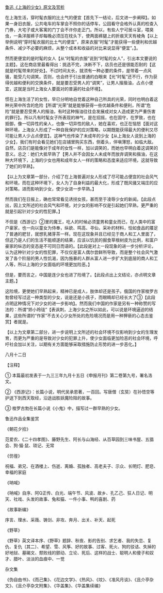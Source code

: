 [鲁迅《上海的少女》原文及赏析](https://www.vrrw.net/wx/8020.html)

在上海生活，穿时髦衣服的比土气的便宜【首先下一结论，后文进一步阐释】。如果一身旧衣服，公共电车的车掌会不照你的话停车，公园看守会格外认真的检查入门券，大宅子或大客寓的门丁会不许你走正门。所以，有些人宁可居斗室，喂臭虫，一条洋服裤子却每晚必须压在枕头下，使两面裤腿上的折痕天天有棱角【以上举例说明“穿时髦衣服的比土气的便宜”，原来衣服“时髦”才能获得一些便利和优越条件、减少不必要的麻烦，从整个成本和收益的对比来说显得“便宜”。】。



然而更便宜的是时髦的女人【从“时髦的衣服”说到“时髦的女人”，引出本文要说的主题】。这在商店里最看得出：挑选不完，决断不下，店员也还是很能忍耐的【这就是时髦带来的好处】。不过时间太长，就须有一种必要的条件，是带着一点风骚，能受几句调笑。否则，也会终于引出普通的白眼来【光“时髦”还不行，作为获得优越和便利的交换条件，就是要忍受男人的“调笑”，让男人揩揩油，占点小便宜，这就是当时上海女人要面对的普遍的社会环境】。

惯在上海生活了的女性，早已分明地自觉着这种自己所具的光荣，同时也明白着这种光荣中所含的危险【所谓“光荣”就是能够获得一些优越条件和便利，所谓“危险”就是要忍受男人的揩油，有时这种揩油往往会发展成对女人造成更为严重伤害的罪行】。所以凡有时髦女子所表现的神气，是在招摇，也在固守，在罗致，也在抵御，像一切异性的亲人，也像一切异性的敌人，她在喜欢，也正在恼怒【面对这种环境，上海女人形成了一种自我保护的应对策略，以期既能获得最大的便利又尽可能让男人少占点便宜】。这神气也传染了未成年的少女【从上海女人说到上海的少女】，我们有时会看见她们在店铺里购买东西，侧着头，佯嗔薄怒，如临大敌。自然，店员们是能像对于成年的女性一样，加以调笑的，而她也早明白着这调笑的意义。总之：她们大抵早熟了【男人并不会因女人未成年而放弃调笑和揩油，在这种大环境下，上海的少女也用和成年女人一样的策略和态度来适应环境，这就导致了她们的早熟】。

【以上为文章第一部分，介绍了在上海普遍对女人形成了尽可能占便宜的社会风气和环境，而在这种环境下，女人为了自身利益的最大化，形成了既风骚又端庄的应对策略，进而影响到少女，使少女进一步早熟。】

然而我们在日报上，确也常常看见诱拐女孩，甚而至于凌辱少女的新闻。【此段点出，因上文所述的社会风气和环境，对少女的影响不仅是引起她们早熟，更严重的就是引起针对少女的性犯罪。】

不但是《西游记》②里的魔王，吃人的时候必须童男和童女而已，在人类中的富户豪家，也一向以童女为侍奉，纵欲、鸣高、寻仙，采补的材料，恰如食品的餍足了普通的肥甘，就想乳猪芽茶一样。现在这现象并且已经见于商人和工人里面了，但这乃是人们的生活不能顺遂的结果，应该以饥民的掘食草根树皮为比例，和富户豪家的纵恣的变态是不可同日而语的。【此段是对上一段现象的进一步分析评论，认为这种针对少女的性犯罪，不仅仅是富人偶尔尝鲜所导致，而是整个社会风气激发了各个阶层的男人性饥渴，因为施暴的人群从富人进一步扩大到底层的商人和工人等，所以上海的少女面临的环境更加险恶。】

但是，要而言之，中国是连少女也进了险境了。【此段点出上文结论，亦点明文章主题。】

这险境，更使她们早熟起来，精神已是成人，肢体却还是孩子。俄国的作家梭罗古勃曾经写过这一种类型的少女，说是还是小孩子，而眼睛却已经长大了③【此段点明这种情况下对少女的进一步影响】。然而我们中国的作家是另有一种称赞的写法的：所谓“娇小玲珑”【表讽刺，上海少女之所以如此，可以说是环境逼迫的结果，这些所谓的“作家”不去关心少女所处的危险境况而是用一种狎亵的心态去鉴赏】者就是。

【以上为文章第二部分，进一步说明上文所述的社会环境不仅影响到少女的生理发育，而更为严重的是导致对少女的犯罪上升，使少女面临更加险恶的社会环境，呼吁社会加以关注，以期有关方面能够采取措施防止形势的进一步恶化。】

八月十二日





【注释】

① 本篇最初发表于一九三三年九月十五日《申报月刊》第二卷第九号，署名洛文。

② 《西游记》：长篇小说，明代吴承恩著，一百回。写唐僧（玄奘）在孙悟空等护送下到西天取经，沿途战胜妖魔险阻的故事。

③ 梭罗古勃在长篇小说《小鬼》中，描写过一群早熟的少女。

鲁迅作品全集鉴赏

《朝花夕拾》

范爱农、《二十四孝图》、藤野先生、阿长与山海经、从百草园到三味书屋、五猖会、狗·猫·鼠、琐记、无常

《仿徨》

祝福、弟兄、在酒楼上、伤逝、离婚、孤独者、高老夫子、示众、长明灯、肥皂、幸福的家庭

《呐喊》

《呐喊》自序、阿Q正传、白光、端午节、风波、故乡、孔乙己、狂人日记、明天、社戏、头发的故事、兔和猫、一件小事、鸭的喜剧、药

《故事新编》

序言、理水、采薇、铸剑、非攻、奔月、出关、补天、起死

《野草》

《野草》英文译本序、《野草》题辞、秋夜、影的告别、求乞者、我的失恋、复仇、复仇〔其二〕、希望、雪、风筝、好的故事、过客、死火、狗的驳诘、失掉的好地狱、墓碣文、颓败线的颤动、立论、死后、这样的战士、聪明人和傻子和奴才、腊叶、淡淡的血痕中、一觉

杂文集

《伪自由书》、《而己集》、《花边文学》、《热风》、《坟》、《准风月谈》、《且介亭杂文》、《且介亭杂文附集》、《华盖集》、《华盖集续编》

